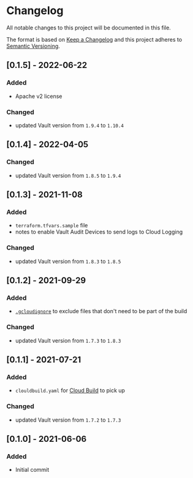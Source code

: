 # Changelog
All notable changes to this project will be documented in this file.

The format is based on [Keep a Changelog](http://keepachangelog.com/en/1.0.0/)
and this project adheres to [Semantic Versioning](http://semver.org/spec/v2.0.0.html).

## [0.1.5] - 2022-06-22
### Added
- Apache v2 license
### Changed
- updated Vault version from `1.9.4` to `1.10.4`

## [0.1.4] - 2022-04-05
### Changed
- updated Vault version from `1.8.5` to `1.9.4`

## [0.1.3] - 2021-11-08
### Added
- `terraform.tfvars.sample` file
- notes to enable Vault Audit Devices to send logs to Cloud Logging
### Changed
- updated Vault version from `1.8.3` to `1.8.5`

## [0.1.2] - 2021-09-29
### Added
- [`.gcloudignore`](https://cloud.google.com/sdk/gcloud/reference/topic/gcloudignore) to exclude files that don't need to be part of the build
### Changed
- updated Vault version from `1.7.3` to `1.8.3`

## [0.1.1] - 2021-07-21
### Added
- `clouldbuild.yaml` for [Cloud Build](https://cloud.google.com/build) to pick up
### Changed
- updated Vault version from `1.7.2` to `1.7.3`

## [0.1.0] - 2021-06-06
### Added
- Initial commit
